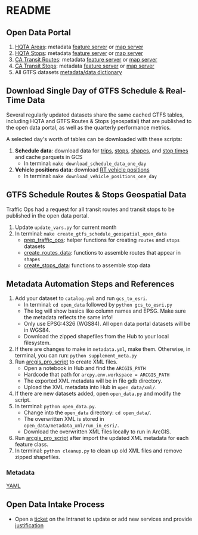 # README

## Open Data Portal
1. [HQTA Areas](https://gis.data.ca.gov/datasets/863e61eacbf3463ab239beb3cee4a2c3_0): metadata   [feature server](https://gisdata.dot.ca.gov/arcgis/rest/services/CHrailroad/CA_HQ_Transit_Areas/FeatureServer) or [map server](https://gisdata.dot.ca.gov/arcgis/rest/services/CHrailroad/CA_HQ_Transit_Areas/MapServer)
1. [HQTA Stops](https://gis.data.ca.gov/datasets/f6c30480f0e84be699383192c099a6a4_0): metadata [feature server](https://gisdata.dot.ca.gov/arcgis/rest/services/CHrailroad/CA_HQ_Transit_Stops/FeatureServer) or [map server](https://gisdata.dot.ca.gov/arcgis/rest/services/CHrailroad/CA_HQ_Transit_Stops/MapServer)
1. [CA Transit Routes](https://gis.data.ca.gov/datasets/dd7cb74665a14859a59b8c31d3bc5a3e_0): metadata [feature server](https://gisdata.dot.ca.gov/arcgis/rest/services/CHrailroad/CA_Transit_Routes/FeatureServer) or [map server](https://gisdata.dot.ca.gov/arcgis/rest/services/CHrailroad/CA_Transit_Routes/MapServer)
1. [CA Transit Stops](https://gis.data.ca.gov/datasets/900992cc94ab49dbbb906d8f147c2a72_0): metadata [feature server](https://gisdata.dot.ca.gov/arcgis/rest/services/CHrailroad/CA_Transit_Stops/FeatureServer) or [map server](https://gisdata.dot.ca.gov/arcgis/rest/services/CHrailroad/CA_Transit_Stops/MapServer)
1. All GTFS datasets [metadata/data dictionary](https://data.ca.gov/dataset/cal-itp-gtfs-ingest-pipeline-dataset/resource/e26bf6ee-419d-4a95-8e4c-e2b13d5de793)

## Download Single Day of GTFS Schedule & Real-Time Data
Several regularly updated datasets share the same cached GTFS tables, including HQTA and GTFS Routes & Stops (geospatial) that are published to the open data portal, as well as the quarterly performance metrics.

A selected day's worth of tables can be downloaded with these scripts:

1. **Schedule data**: download data for [trips](./download_trips.py), [stops](./download_stops.py), [shapes](./download_shapes.py), and [stop times](./download_stop_times.py) and cache parquets in GCS
   * In terminal: `make download_schedule_data_one_day`
1. **Vehicle positions data**: download [RT vehicle positions](./download_vehicle_positions.py)
   * In terminal: `make download_vehicle_positions_one_day`


## GTFS Schedule Routes & Stops Geospatial Data

Traffic Ops had a request for all transit routes and transit stops to be published in the open data portal. 

1. Update `update_vars.py` for current month
1. In terminal: `make create_gtfs_schedule_geospatial_open_data`
   * [prep_traffic_ops](./prep_traffic_ops.py): helper functions for creating `routes` and `stops` datasets
   * [create_routes_data](./create_routes_data.py): functions to assemble routes that appear in `shapes`
   * [create_stops_data](./create_stops_data.py): functions to assemble stop data


## Metadata Automation Steps and References
1. Add your dataset to `catalog.yml` and run `gcs_to_esri`.
    * In terminal: `cd open_data` followed by `python gcs_to_esri.py` 
    * The log will show basics like column names and EPSG. Make sure the metadata reflects the same info!
    * Only use EPSG:4326 (WGS84). All open data portal datasets will be in WGS84.
    * Download the zipped shapefiles from the Hub to your local filesystem.
1. If there are changes to make in `metadata.yml`, make them. Otherwise, in terminal, you can run: `python supplement_meta.py`
1. Run [arcgis_pro_script](./arcgis_pro_script.py) to create XML files.
    * Open a notebook in Hub and find the `ARCGIS_PATH`
    * Hardcode that path for `arcpy.env.workspace = ARCGIS_PATH`
    * The exported XML metadata will be in file gdb directory.
    * Upload the XML metadata into Hub in `open_data/xml/`.
1. If there are new datasets added, open `open_data.py` and modify the script.
1. In terminal: `python open_data.py`.
    * Change into the `open_data` directory: `cd open_data/`.
    * The overwritten XML is stored in `open_data/metadata_xml/run_in_esri/`.
    * Download the overwritten XML files locally to run in ArcGIS.
1. Run [arcgis_pro_script](./arcgis_pro_script.py) after import the updated XML metadata for each feature class.
1. In terminal: `python cleanup.py` to clean up old XML files and remove zipped shapefiles.

### Metadata
[YAML](./metadata.yml)

## Open Data Intake Process 
* Open a [ticket](https://forms.office.com/Pages/ResponsePage.aspx?id=ZAobYkAXzEONiEVA00h1VuRQZHWRcbdNm496kj4opnZUNUo1NjRNRFpIOVRBMVFFTFJDM1JKNkY0SC4u) on the Intranet to update or add new services and provide [justification](./intake_justification.md)